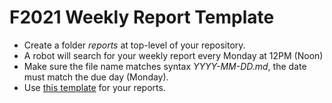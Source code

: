 # F2021 Weekly Report Template

 * Create a folder *reports* at top-level of your repository.
 * A robot will search for your weekly report every Monday at 12PM (Noon)
 * Make sure the file name matches syntax *YYYY-MM-DD.md*, the date must match the due day (Monday).
 * Use [this template](https://github.com/COMP361/f2021-report-template/blob/main/YYYY-MM-DD.md) for your reports.
